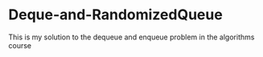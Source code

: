 # Deque-and-RandomizedQueue
This is my solution to the dequeue and enqueue problem in the algorithms course
